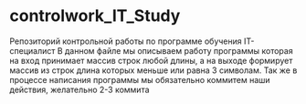 # controlwork_IT_Study
Репозиторий контрольной работы по программе обучения IT-специалист
В данном файле мы описываем работу программы которая на вход принимает массив строк любой длины, а на выходе формирует массив из строк длина которых 
меньше или равна 3 символам. Так же в процессе написания программы мы обязательно коммитем наши действия, желательно 2-3 коммита 
